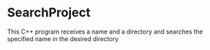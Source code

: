 # SearchProject
This C++ program receives a name and a directory and searches the specified name in the desired directory
